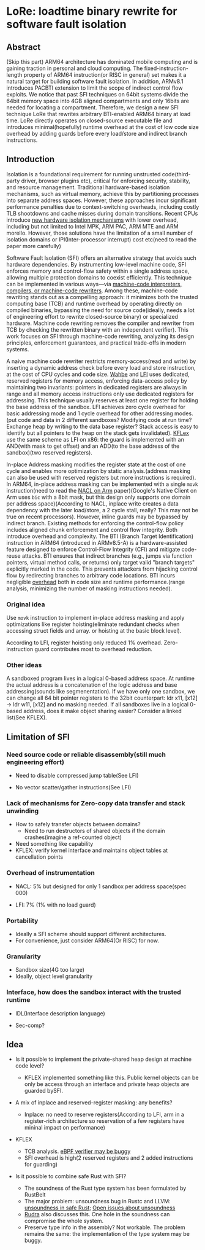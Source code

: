 # LoRe: loadtime binary rewrite for software fault isolation

## Abstract 
(Skip this part)
ARM64 architecture has dominated mobile computing and is gaining traction in personal and cloud computing. The fixed-instruction-length property of ARM64 instruction(or RISC in general) set makes it a natural target for building software fault isolation. In addition, ARMv8.1 introduces PACBTI extension to limit the scope of indirect control flow exploits. We notice that past SFI techniques on 64bit systems divide the 64bit memory space into 4GB aligned compartments and only 16bits are needed for locating a compartment. Therefore, we design a new SFI technique LoRe that rewrites arbitrary BTI-enabled ARM64 binary at load time. LoRe directly operates on closed-source executable file and introduces minimal(hopefully) runtime overhead at the cost of low code size overhead by adding guards before every load/store and indirect branch instructions.

## Introduction

Isolation is a foundational requirement for running unstrusted code(third-party driver, browser plugins etc), critical for enforcing security, stability, and resource management. Traditional hardware-based isolation mechanisms, such as virtual memory, achieve this by partitioning processes into separate address spaces. However, these approaches incur significant performance penalties due to context-switching overheads, including costly TLB shootdowns and cache misses during domain transitions. Recent CPUs introduce [new hardware isolation mechanisms](https://mars-research.github.io/doc/2024-atc-hw-isolation.pdf) with lower overhead, including but not limited to Intel MPK, ARM PAC, ARM MTE and ARM morello. However, those solutions have the limitation of a small number of isolation domains or IPI(Inter-processor interrupt) cost etc(need to read the paper more carefully)  

Software Fault Isolation (SFI) offers an alternative strategy that avoids such hardware dependencies. By instrumenting low-level machine code, SFI enforces memory and control-flow safety within a single address space, allowing multiple protection domains to coexist efficiently. This technique can be implemented in various ways—via [machine-code interpreters, compilers, or machine-code rewriters](https://www.cse.psu.edu/~gxt29/papers/sfi-final.pdf). Among these, machine-code rewriting stands out as a compelling approach: it minimizes both the trusted computing base (TCB) and runtime overhead by operating directly on compiled binaries, bypassing the need for source code(ideally, needs a lot of engineering effort to rewrite closed-source binary) or specialized hardware. Machine code rewriting removes the compiler and rewriter from TCB by checking the rewritten binary with an independent verifier). This work focuses on SFI through machine-code rewriting, analyzing its design principles, enforcement guarantees, and practical trade-offs in modern systems.

A naive machine code rewriter restricts memory-access(read and write) by inserting a dynamic address check before every load and store instruction, at the cost of CPU cycles and code size. [Wahbe](https://cs155.stanford.edu/papers/sfi.pdf) and [LFI](https://dl.acm.org/doi/pdf/10.1145/3620665.3640408) uses dedicated, reserved registers for memory access, enforcing data-access policy by maintaining two invariants: pointers in dedicated registers are always in range and all memory access instructions only use dedicated registers for addressing. This technique usually reserves at least one register for holding the base address of the sandbox. LFI achieves zero cycle overhead for basic addressing mode and 1 cycle overhead for other addressing modes.(put code and data in 2 different sandboxes? Modifying code at run time? Exchange heap by writing to the data base register? Stack access is easy to identify but all pointers to the heap on the stack gets invalidated). [KFLex](https://rs3lab.github.io/assets/papers/2024/dwivedi:kflex.pdf) use the same scheme as LFI on x86: the guard is implemented with an AND(with mask to get offset) and an ADD(to the base address of the sandbox)(two reserved registers).

In-place Address masking modifies the register state at the cost of one cycle and enables more optimization by static analysis.(address masking can also be used with reserved registers but more instructions is required). In ARM64, in-place address masking can be implemented with a single `movk` instruction(need to read the [NACL on Arm](https://static.usenix.org/events/sec10/tech/full_papers/Sehr.pdf) paper)(Google's Native Client on Arm uses `bic` with a 8bit mask, but this design only supports one domain per address space)(According to NACL, inplace write creates a data dependency with the later load/store, a 2 cycle stall, really? This may not be true on recent processors). However, inline guards may be bypassed by indirect branch. Existing methods for enforcing the control-flow policy includes aligned chunk enforcement and control flow integrity. Both introduce overhead and complexity. The BTI (Branch Target Identification) instruction in ARM64 (introduced in ARMv8.5-A) is a hardware-assisted feature designed to enforce Control-Flow Integrity (CFI) and mitigate code-reuse attacks. BTI ensures that indirect branches (e.g., jumps via function pointers, virtual method calls, or returns) only target valid "branch targets" explicitly marked in the code. This prevents attackers from hijacking control flow by redirecting branches to arbitrary code locations. BTI incurs negligible [overhead](https://newsroom.arm.com/blog/pac-bti) both in code size and runtime performance.(range analysis, minimizing the number of masking instructions needed). 

### Original idea

Use `movk` instruction to implement in-place address masking and apply optimizations like register hoisting(eliminate redundant checks when accessing struct fields and array. or hoisting at the basic block level).

According to LFI, register hoisting only reduced 1% overhead. Zero-instruction guard contributes most to overhead reduction. 


### Other ideas 

A sandboxed program lives in a logical 0-based address space. At runtime the actual address is a concatenation of the logic address and base addressing(sounds like segmenentation). If we have only one sandbox, we can change all 64 bit pointer registers to the 32bit counterpart: ldr x11, [x12] -> ldr w11, [x12] and no masking needed. If all sandboxes live in a logical 0-based address, does it make object sharing easier? Consider a linked list(See KFLEX).

## Limitation of SFI

### Need source code or reliable disassembly(still much engineering effort)

- Need to disable compressed jump table(See LFI)

- No vector scatter/gather instructions(See LFI)

### Lack of mechanisms for Zero-copy data transfer and stack unwinding

- How to safely transfer objects between domains? 
    - Need to run destructors of shared objects if the domain crashes(imagine a ref-counted object)
- Need something like capability
- KFLEX: verify kernel interface and maintains object tables at cancellation points

### Overhead of instrumentation

- NACL: 5% but designed for only 1 sandbox per address space(spec 000)

- LFI: 7% (1% with no load guard)

### Portability
- Ideally a SFI scheme should support different architectures.
- For convenience, just consider ARM64(Or RISC) for now.

### Granularity

- Sandbox size(4G too large)
- Ideally, object level granularity

### Interface, how does the sandbox interact with the trusted runtime

- IDL(Interface description language)

- Sec-comp?

## Idea

- Is it possible to implement the private-shared heap design at machine code level?
    - KFLEX implemented something like this. Public kernel objects can be only be access through an interface and private heap objects are guarded bySFI.

- A mix of inplace and reserved-register masking: any benefits?
    - Inplace: no need to reserve registers(According to LFI, arm in a register-rich architecture so reservation of a few registers have mininal impact on performance) 

- KFLEX 
    - TCB analysis. [eBPF verifier may be buggy](https://sigops.org/s/conferences/hotos/2023/papers/jia.pdf)
    - SFI overhead is high(2 reserved registers and 2 added instructions for guarding)

- Is it possible to combine safe Rust with SFI?
    - The soundness of the Rust type system has been formulated by RustBelt
    - The major problem: unsoundness bug in Rustc and LLVM: [unsoundness in safe Rust](https://github.com/rust-lang/rust/issues/25860#issuecomment-1955285462); [Open issues about unsoundness](https://github.com/rust-lang/rust/issues?q=state%3Aopen%20label%3A%22I-unsound%22)
    - [Rudra](https://taesoo.kim/pubs/2021/bae:rudra.pdf) also discusses this. One hole in the soundness can compromise the whole system.
    - Preserve type info in the assembly? Not workable. The problem remains the same: the implementation of the type system may be buggy. 





